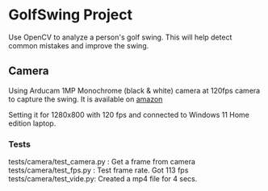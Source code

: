 # GolfSwing Project
Use OpenCV to analyze a person's golf swing. This will help detect common mistakes and improve the swing.

## Camera
Using Arducam 1MP Monochrome (black & white) camera at 120fps camera to capture the swing.
It is available on [amazon](https://www.amazon.com/gp/product/B096M5DKY6/ref=ppx_yo_dt_b_search_asin_title?ie=UTF8&psc=1)

Setting it for 1280x800 with 120 fps and connected to Windows 11 Home edition laptop.

### Tests
tests/camera/test_camera.py : Get a frame from camera
tests/camera/test_fps.py : Test frame rate. Got 113 fps
tests/camera/test_vide.py: Created a mp4 file for 4 secs.